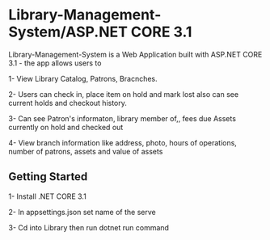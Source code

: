 # Library-Management-System/ASP.NET CORE 3.1

Library-Management-System is a Web Application built with ASP.NET CORE 3.1 - the app allows users to 

1- View Library Catalog, Patrons, Bracnches.

2- Users can check in, place item on hold and mark lost also can see current holds and checkout history. 

3- Can see Patron's informaton, library member of,, fees due Assets currently on hold and checked out  

4- View branch information like address, photo, hours of operations, number of patrons, assets and value of assets 

## Getting Started 

1- Install .NET CORE 3.1

2- In appsettings.json set name of the serve 

3- Cd into Library then run dotnet run command
